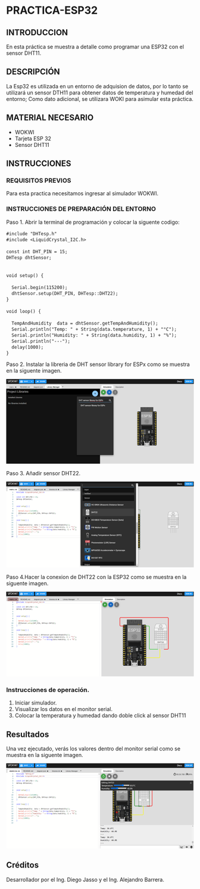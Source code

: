# PRACTICA-ESP32
## INTRODUCCION 
En esta práctica se muestra a detalle como programar una ESP32 con el sensor DHT11.
## DESCRIPCIÓN
La Esp32 es utilizada en un entorno de adquision de datos, por lo tanto se utilizará un sensor DTH11 para obtener datos de temperatura y humedad del entorno; Como dato adicional, se utilizara WOKI para asimular esta práctica.
## MATERIAL NECESARIO
+ WOKWI
+ Tarjeta ESP 32
+ Sensor DHT11
## INSTRUCCIONES
### REQUISITOS PREVIOS
Para esta practica necesitamos ingresar al simulador WOKWI.
### INSTRUCCIONES DE PREPARACIÓN DEL ENTORNO
Paso 1. Abrir la terminal de programación y colocar la siguente codigo:
```
#include "DHTesp.h"
#include <LiquidCrystal_I2C.h>

const int DHT_PIN = 15;
DHTesp dhtSensor;


void setup() {

  Serial.begin(115200);
  dhtSensor.setup(DHT_PIN, DHTesp::DHT22);
}

void loop() {

  TempAndHumidity  data = dhtSensor.getTempAndHumidity();
  Serial.println("Temp: " + String(data.temperature, 1) + "°C");
  Serial.println("Humidity: " + String(data.humidity, 1) + "%");
  Serial.println("---");
  delay(1000);
} 
```
Paso 2. Instalar la libreria de DHT sensor library for ESPx como se muestra en la siguente imagen.

![](https://github.com/AlejandroBarreraU/PRACTICA-ESP32/blob/main/wokwi%20%201.png?raw=true)

Paso 3. Añadir sensor DHT22.

![](https://github.com/AlejandroBarreraU/PRACTICA-ESP32/blob/main/wokwi%202.png?raw=true)

Paso 4.Hacer la conexion de DHT22 con la ESP32 como se muestra en la siguente imagen.

![](https://github.com/AlejandroBarreraU/PRACTICA-ESP32/blob/main/wokwi%203.png?raw=true)

### Instrucciones de operación.
1. Iniciar simulador.
2. Visualizar los datos en el monitor serial.
3. Colocar la temperatura y humedad dando doble click al sensor DHT11

## Resultados
Una vez ejecutado, verás los valores dentro del monitor serial como se muestra en la siguente imagen.

![](https://github.com/AlejandroBarreraU/PRACTICA-ESP32/blob/main/wokwi%204.png?raw=true)

## Créditos

Desarrollador por el Ing. Diego Jasso y el Ing. Alejandro Barrera.

